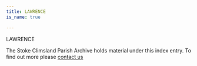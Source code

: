 ```yaml
---
title: LAWRENCE
is_name: true

---
```


LAWRENCE


The Stoke Climsland Parish Archive holds material under this index entry. To find out more please [contact us](/contact/)
